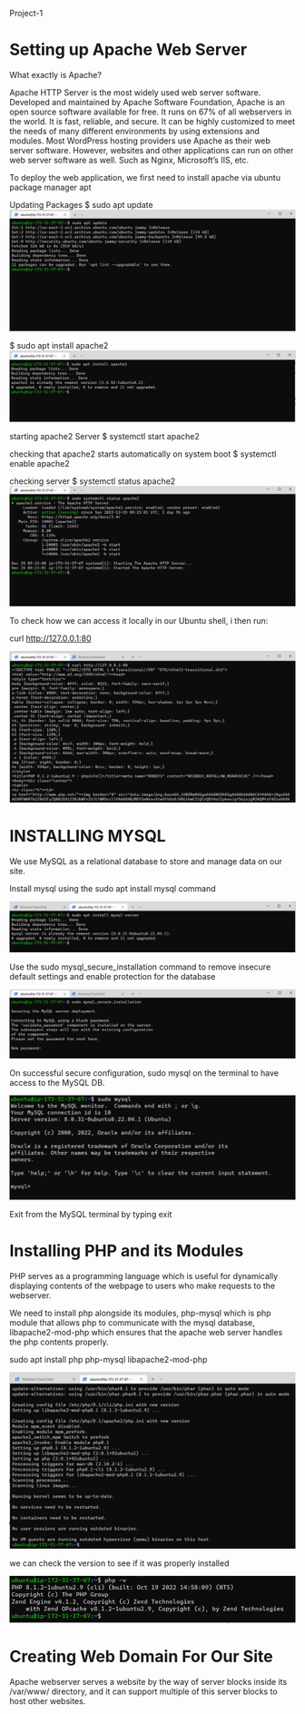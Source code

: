  Project-1
# Setting up Apache Web Server

What exactly is Apache?

Apache HTTP Server is the most widely used web server software. Developed and maintained by Apache Software Foundation, Apache is an open source software available for free. It runs on 67% of all webservers in the world. It is fast, reliable, and secure. It can be highly customized to meet the needs of many different environments by using extensions and modules. Most WordPress hosting providers use Apache as their web server software. However, websites and other applications can run on other web server software as well. Such as Nginx, Microsoft’s IIS, etc.

To deploy the web application, we first need to install apache via ubuntu package manager apt

Updating Packages
$ sudo apt update 
![sudo apt update](./Images/sudo-apt-update.png)

$ sudo apt install apache2
![sudo apt install apache2](./Images/sudo-apt-install-apache2.png)

starting apache2 Server
$ systemctl start apache2

checking that apache2 starts automatically on system boot
$ systemctl enable apache2

checking server 
$ systemctl status apache2
![systemctl apache2](./Images/sudo-systemctl-apache2.png)

To check how we can access it locally in our Ubuntu shell, i then run:

 curl http://127.0.0.1:80

![curl ip address](./Images/curl-ip-address.png)

# INSTALLING MYSQL

We use MySQL as a relational database to store and manage data on our site.

Install mysql using the sudo apt install mysql command

![installing mysql server](./Images/sudo-apt-install-mysql-server.png)

Use the sudo mysql_secure_installation command to remove insecure default settings and enable protection for the database

![mysql secure installation](./Images/sudo-mysql-secure-installation.png)

On successful secure configuration, sudo mysql on the terminal to have access to the MySQL DB.

![sudo mysql](./Images/sudo-mysql.png)

Exit from the MySQL terminal by typing exit

# Installing PHP and its Modules

PHP serves as a programming language which is useful for dynamically displaying contents of the webpage to users who make requests to the webserver.

We need to install php alongside its modules, php-mysql which is php module that allows php to communicate with the mysql database, libapache2-mod-php which ensures that the apache web server handles the php contents properly.

sudo apt install php php-mysql libapache2-mod-php

![installing php msql libache2](./Images/running-php-libache2-mod-php-mysql.png)

 we can check the version to see if it was properly installed

 ![checking php v](./Images/checking-php-v.png)
# Creating Web Domain For Our Site

Apache webserver serves a website by the way of server blocks inside its /var/www/ directory, and it can support multiple of this server blocks to host other websites.



